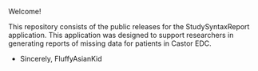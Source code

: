 Welcome!

This repository consists of the public releases for the StudySyntaxReport application.
This application was designed to support researchers in generating reports of missing data for patients in Castor EDC.

- Sincerely,
  FluffyAsianKid
